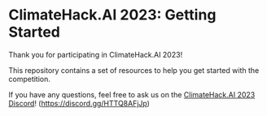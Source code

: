 # ClimateHack.AI 2023: Getting Started

Thank you for participating in ClimateHack.AI 2023!

This repository contains a set of resources to help you get started with the competition.

If you have any questions, feel free to ask us on the [ClimateHack.AI 2023 Discord](https://discord.gg/HTTQ8AFjJp)! (https://discord.gg/HTTQ8AFjJp)
